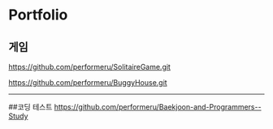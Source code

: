 # Portfolio

## 게임
https://github.com/performeru/SolitaireGame.git

https://github.com/performeru/BuggyHouse.git
___
##코딩 테스트
https://github.com/performeru/Baekjoon-and-Programmers--Study

